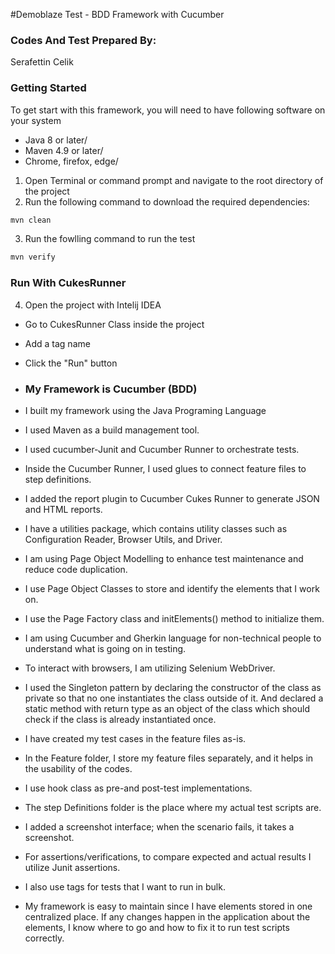 #Demoblaze Test - BDD Framework with Cucumber

### Codes And Test Prepared By:
Serafettin Celik

### Getting Started
To get start with this framework, you will need to have following software on your system

* Java 8 or later/
* Maven 4.9 or later/
* Chrome, firefox, edge/


1. Open Terminal or command prompt and navigate to the root directory of the project
2. Run the following command to download the required dependencies:
   
```bash
mvn clean
```
3. Run the fowlling command to run the test
```bash
mvn verify
```

### Run With CukesRunner
4. Open the project with Intelij IDEA
  - Go to CukesRunner Class inside the project
  - Add a tag name
  - Click the "Run" button

  - ### My Framework is Cucumber (BDD)
- I built my framework using the Java Programing Language
- I used Maven as a build management tool.
- I used cucumber-Junit and Cucumber Runner to orchestrate tests.
- Inside the Cucumber Runner, I used glues to connect feature files to step definitions.
- I added the report plugin to Cucumber Cukes Runner to generate JSON and HTML reports.
- I have a utilities package, which contains utility classes such as Configuration Reader, Browser Utils, and Driver.
- I am using Page Object Modelling to enhance test maintenance and reduce code duplication.
- I use Page Object Classes to store and identify the elements that I work on.
- I use the Page Factory class and initElements() method to initialize them.
- I am using Cucumber and Gherkin language for non-technical people to understand what is going on in testing.
- To interact with browsers, I am utilizing Selenium WebDriver.
- I used the Singleton pattern by declaring the constructor of the class as private so that no one instantiates the class outside of it. And declared a static method with return type as an object of the class which should check if the class is already instantiated once.
-  I have created my test cases in the feature files as-is.
- In the Feature folder, I store my feature files separately, and it helps in the usability of the codes.
- I use hook class as pre-and post-test implementations.
- The step Definitions folder is the place where my actual test scripts are.
- I added a screenshot interface; when the scenario fails, it takes a screenshot.
- For assertions/verifications, to compare expected and actual results I utilize Junit assertions.
- I also use tags for tests that I want to run in bulk.
- My framework is easy to maintain since I have elements stored in one centralized place. If any changes happen in the application about the elements, I know where to go and how to fix it to run test scripts correctly.
